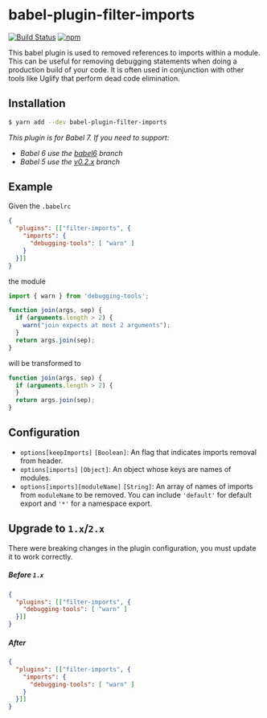 # babel-plugin-filter-imports

[![Build Status](https://travis-ci.org/ember-cli/babel-plugin-filter-imports.svg?branch=master)](https://travis-ci.org/ember-cli/babel-plugin-filter-imports)
[![npm](https://img.shields.io/npm/v/babel-plugin-filter-imports.svg?style=flat)](https://www.npmjs.com/package/babel-plugin-filter-imports)

This babel plugin is used to removed references to imports within a module. This can be useful for removing debugging statements when doing a production build of your code. It is often used in conjunction with other tools like Uglify that perform dead code elimination.

## Installation

```sh
$ yarn add --dev babel-plugin-filter-imports
```

*This plugin is for Babel 7. If you need to support:*
- *Babel 6 use the [babel6](https://github.com/ember-cli/babel-plugin-filter-imports/tree/babel6) branch*
- *Babel 5 use the [v0.2.x](https://github.com/ember-cli/babel-plugin-filter-imports/tree/v0.2.x) branch*


## Example

Given the `.babelrc`

```json
{
  "plugins": [["filter-imports", {
    "imports": {
      "debugging-tools": [ "warn" ]
    }
  }]]
}
```

the module

```js
import { warn } from 'debugging-tools';

function join(args, sep) {
  if (arguments.length > 2) {
    warn("join expects at most 2 arguments");
  }
  return args.join(sep);
}
```

will be transformed to

```js
function join(args, sep) {
  if (arguments.length > 2) {
  }
  return args.join(sep);
}
```

## Configuration

- `options[keepImports]` `[Boolean]`: An flag that indicates imports removal from header.
- `options[imports]` `[Object]`: An object whose keys are names of modules.
- `options[imports][moduleName]` `[String]`: An array of names of imports from `moduleName` to be removed. You can include `'default'` for default export and `'*'` for a namespace export.

## Upgrade to `1.x`/`2.x`

There were breaking changes in the plugin configuration, you must update it to work correctly.

##### Before `1.x`

```json
{
  "plugins": [["filter-imports", {
    "debugging-tools": [ "warn" ]
  }]]
}
```

##### After

```json
{
  "plugins": [["filter-imports", {
    "imports": {
      "debugging-tools": [ "warn" ]
    }
  }]]
}
```